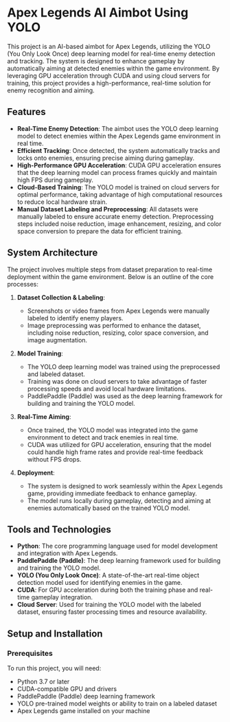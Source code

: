 # Apex Legends AI Aimbot Using YOLO

This project is an AI-based aimbot for Apex Legends, utilizing the YOLO (You Only Look Once) deep learning model for real-time enemy detection and tracking. The system is designed to enhance gameplay by automatically aiming at detected enemies within the game environment. By leveraging GPU acceleration through CUDA and using cloud servers for training, this project provides a high-performance, real-time solution for enemy recognition and aiming.

## Features

- **Real-Time Enemy Detection**: The aimbot uses the YOLO deep learning model to detect enemies within the Apex Legends game environment in real time.
- **Efficient Tracking**: Once detected, the system automatically tracks and locks onto enemies, ensuring precise aiming during gameplay.
- **High-Performance GPU Acceleration**: CUDA GPU acceleration ensures that the deep learning model can process frames quickly and maintain high FPS during gameplay.
- **Cloud-Based Training**: The YOLO model is trained on cloud servers for optimal performance, taking advantage of high computational resources to reduce local hardware strain.
- **Manual Dataset Labeling and Preprocessing**: All datasets were manually labeled to ensure accurate enemy detection. Preprocessing steps included noise reduction, image enhancement, resizing, and color space conversion to prepare the data for efficient training.

## System Architecture

The project involves multiple steps from dataset preparation to real-time deployment within the game environment. Below is an outline of the core processes:

1. **Dataset Collection & Labeling**: 
   - Screenshots or video frames from Apex Legends were manually labeled to identify enemy players.
   - Image preprocessing was performed to enhance the dataset, including noise reduction, resizing, color space conversion, and image augmentation.

2. **Model Training**: 
   - The YOLO deep learning model was trained using the preprocessed and labeled dataset.
   - Training was done on cloud servers to take advantage of faster processing speeds and avoid local hardware limitations.
   - PaddlePaddle (Paddle) was used as the deep learning framework for building and training the YOLO model.

3. **Real-Time Aiming**:
   - Once trained, the YOLO model was integrated into the game environment to detect and track enemies in real time.
   - CUDA was utilized for GPU acceleration, ensuring that the model could handle high frame rates and provide real-time feedback without FPS drops.

4. **Deployment**:
   - The system is designed to work seamlessly within the Apex Legends game, providing immediate feedback to enhance gameplay.
   - The model runs locally during gameplay, detecting and aiming at enemies automatically based on the trained YOLO model.

## Tools and Technologies

- **Python**: The core programming language used for model development and integration with Apex Legends.
- **PaddlePaddle (Paddle)**: The deep learning framework used for building and training the YOLO model.
- **YOLO (You Only Look Once)**: A state-of-the-art real-time object detection model used for identifying enemies in the game.
- **CUDA**: For GPU acceleration during both the training phase and real-time gameplay integration.
- **Cloud Server**: Used for training the YOLO model with the labeled dataset, ensuring faster processing times and resource availability.

## Setup and Installation

### Prerequisites
To run this project, you will need:

- Python 3.7 or later
- CUDA-compatible GPU and drivers
- PaddlePaddle (Paddle) deep learning framework
- YOLO pre-trained model weights or ability to train on a labeled dataset
- Apex Legends game installed on your machine
